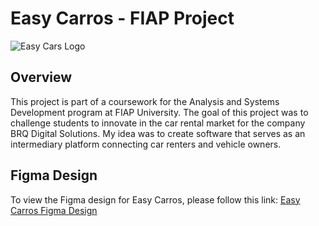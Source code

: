 # Easy Carros - FIAP Project

![Easy Cars Logo]([[https://link_to_logo_image.png](https://www.google.com/url?sa=i&url=https%3A%2F%2Fnew.easycarros.com%2Fcompra-novos-veiculos%2F&psig=AOvVaw2ZQ4uONlpIXXmpmk60A7BK&ust=1694642276291000&source=images&cd=vfe&opi=89978449&ved=0CBAQjRxqFwoTCOi2mMmIpoEDFQAAAAAdAAAAABAE)](https://www.google.com/url?sa=i&url=https%3A%2F%2Frms188a.easycarros.com%2Fbox%2F&psig=AOvVaw2ZQ4uONlpIXXmpmk60A7BK&ust=1694642276291000&source=images&cd=vfe&opi=89978449&ved=0CBAQjRxqFwoTCOi2mMmIpoEDFQAAAAAdAAAAABAJ))

## Overview

This project is part of a coursework for the Analysis and Systems Development program at FIAP University. The goal of this project was to challenge students to innovate in the car rental market for the company BRQ Digital Solutions. My idea was to create software that serves as an intermediary platform connecting car renters and vehicle owners.

## Figma Design

To view the Figma design for Easy Carros, please follow this link: [Easy Carros Figma Design](https://www.figma.com/file/GCn1TNKdoqkH5UoPGX7nky/Easy-Carros?type=design&node-id=0%3A1&mode=design&t=cVQNVn14g1I1dXS2-1)
